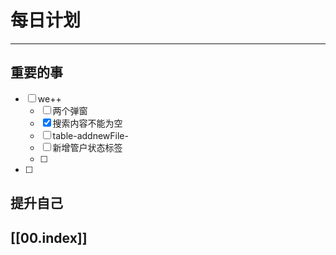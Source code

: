 
# 每日计划
---
## 重要的事

- [ ]  we++
     - [ ]   两个弹窗
     - [x] 搜索内容不能为空
     - [ ] table-addnewFile-
     - [ ] 新增管户状态标签
     - [ ] 
- [ ]  



## 提升自己

  



## [[00.index]]










